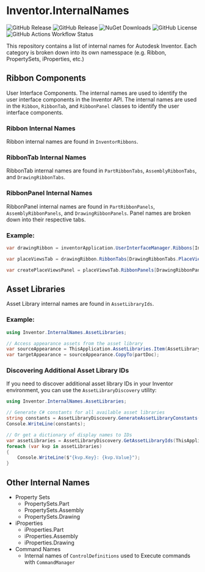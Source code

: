 # Inventor.InternalNames

![GitHub Release](https://img.shields.io/github/v/release/bretleasure/inventor.internalnames?logo=github)
![GitHub Release](https://img.shields.io/github/v/release/bretleasure/inventor.internalnames?include_prereleases&logo=github&label=latest%20build)
![NuGet Downloads](https://img.shields.io/nuget/dt/inventor.internalnames?logo=nuget&color=9932CC&link=https%3A%2F%2Fwww.nuget.org%2Fpackages%2FInventor.InternalNames)
![GitHub License](https://img.shields.io/github/license/bretleasure/inventor.internalnames?color=salmon)
![GitHub Actions Workflow Status](https://img.shields.io/github/actions/workflow/status/bretleasure/inventor.internalnames/build-deploy.yml?logo=github%20actions&logoColor=white&label=Build%20and%20Deploy)

This repository contains a list of internal names for Autodesk Inventor. Each category is broken down into its own namesspace (e.g. Ribbon, PropertySets, iProperties, etc.)

## Ribbon Components

 User Interface Components. The internal names are used to identify the user interface components in the Inventor API. The internal names are used in the `Ribbon`, `RibbonTab`, and `RibbonPanel` classes to identify the user interface components.

### Ribbon Internal Names

Ribbon internal names are found in `InventorRibbons`. 

### RibbonTab Internal Names

RibbonTab internal names are found in `PartRibbonTabs`, `AssemblyRibbonTabs`, and `DrawingRibbonTabs`.

### RibbonPanel Internal Names

RibbonPanel internal names are found in `PartRibbonPanels`, `AssemblyRibbonPanels`, and `DrawingRibbonPanels`. Panel names are broken down into their respective tabs.

### Example:
```csharp
var drawingRibbon = inventorApplication.UserInterfaceManager.Ribbons[InventorRibbons.Drawing];

var placeViewsTab = drawingRibbon.RibbonTabs[DrawingRibbonTabs.PlaceViews];

var createPlaceViewsPanel = placeViewsTab.RibbonPanels[DrawingRibbonPanels.PlaceViews.Create];
```

## Asset Libraries

Asset Library internal names are found in `AssetLibraryIds`.

### Example:
```csharp
using Inventor.InternalNames.AssetLibraries;

// Access appearance assets from the asset library
var sourceAppearance = ThisApplication.AssetLibraries.Item(AssetLibraryIds.AppearanceAssets).AppearanceAssets.Item("MyAppearance");
var targetAppearance = sourceAppearance.CopyTo(partDoc);
```

### Discovering Additional Asset Library IDs

If you need to discover additional asset library IDs in your Inventor environment, you can use the `AssetLibraryDiscovery` utility:

```csharp
using Inventor.InternalNames.AssetLibraries;

// Generate C# constants for all available asset libraries
string constants = AssetLibraryDiscovery.GenerateAssetLibraryConstants(ThisApplication.AssetLibraries);
Console.WriteLine(constants);

// Or get a dictionary of display names to IDs
var assetLibraries = AssetLibraryDiscovery.GetAssetLibraryIds(ThisApplication.AssetLibraries);
foreach (var kvp in assetLibraries)
{
    Console.WriteLine($"{kvp.Key}: {kvp.Value}");
}
```

## Other Internal Names

* Property Sets
  * PropertySets.Part
  * PropertySets.Assembly
  * PropertySets.Drawing
* iProperties
  * iProperties.Part
  * iProperties.Assembly
  * iProperties.Drawing
* Command Names
  * Internal names of `ControlDefinitions` used to Execute commands with `CommandManager`